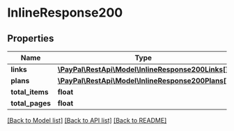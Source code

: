 # InlineResponse200

## Properties
Name | Type | Description | Notes
------------ | ------------- | ------------- | -------------
**links** | [**\PayPal\RestApi\Model\InlineResponse200Links[]**](InlineResponse200Links.md) |  | [optional] 
**plans** | [**\PayPal\RestApi\Model\InlineResponse200Plans[]**](InlineResponse200Plans.md) |  | [optional] 
**total_items** | **float** |  | [optional] 
**total_pages** | **float** |  | [optional] 

[[Back to Model list]](../README.md#documentation-for-models) [[Back to API list]](../README.md#documentation-for-api-endpoints) [[Back to README]](../README.md)


